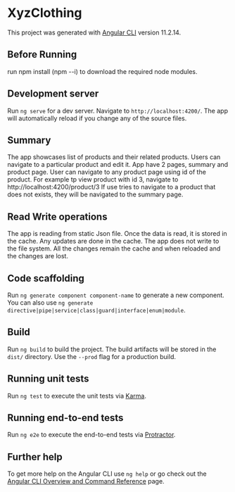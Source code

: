 # XyzClothing

This project was generated with [Angular CLI](https://github.com/angular/angular-cli) version 11.2.14.


## Before Running

run npm install (npm --i) to download the required node modules.

## Development server

Run `ng serve` for a dev server. Navigate to `http://localhost:4200/`. The app will automatically reload if you change any of the source files.

## Summary

The app showcases list of products and their related products. Users can navigate to a particular product and edit it.
App have 2 pages, summary and product page. User can navigate to any product page using id of the product. For example tp view product with id 3, navigate to http://localhost:4200/product/3
If use tries to navigate to a product that does not exists, they will be navigated to the summary page.


## Read Write operations

The app is reading from static Json file. Once the data is read, it is stored in the cache. Any updates are done in the cache.
The app does not write to the file system. All the changes remain the cache and when reloaded and the changes are lost.

## Code scaffolding

Run `ng generate component component-name` to generate a new component. You can also use `ng generate directive|pipe|service|class|guard|interface|enum|module`.

## Build

Run `ng build` to build the project. The build artifacts will be stored in the `dist/` directory. Use the `--prod` flag for a production build.

## Running unit tests

Run `ng test` to execute the unit tests via [Karma](https://karma-runner.github.io).

## Running end-to-end tests

Run `ng e2e` to execute the end-to-end tests via [Protractor](http://www.protractortest.org/).

## Further help

To get more help on the Angular CLI use `ng help` or go check out the [Angular CLI Overview and Command Reference](https://angular.io/cli) page.
